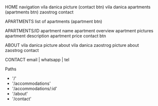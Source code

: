 HOME
navigation
vila danica picture (contact btn)
vila danica apartments (apartments btn)
zaostrog
contact

APARTMENTS
list of apartments (apartment btn)

APARTMENTS/ID
apartment name
apartment overview
apartment pictures
apartment description
apartment price
contact btn

ABOUT
vila danica picture
about vila danica
zaostrog picture
about zaostrog
contact

CONTACT
email | whatsapp | tel

Paths
- '/'
- '/accommodations'
- '/accommodations/:id'
- '/about'
- '/contact'